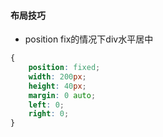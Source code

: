 #### 布局技巧
- position fix的情况下div水平居中
```css
{
    position: fixed;
    width: 200px;
    height: 40px;
    margin: 0 auto; 
    left: 0;
    right: 0;
}
```